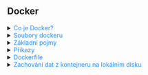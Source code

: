 ## Docker

<details>
<summary><span style="color:#1E90FF;">Co je Docker?</span></summary>

- **Docker** je platforma pro vývoj, doručování a běh aplikací pomocí kontejnerizace.

- Izoluje aplikace se všemi jejími knihovnami, konfiguračními soubory a dalšími závislými soubory do kontejnerů.

  > [!NOTE]
  > Kontejnery zajišťují, že aplikace mohou být spuštěny v jakémkoli prostředí.

- Docker se stará o celý životní cyklus kontejnerů.

  **Kontejner** ➜ **Vytvoření** ➜ **Spuštění** ➜ **Zastavení**

  > [!TIP]
  > - Kontejnerizace je virtualizací jádra operačního systému. 
  > 
  > 	Všechny kontejnery běží v rámci jednoho operačního systému a sdílejí paměť, knihovny a další zdroje.
  > 
  > - Zdroje se tímto způsobem využívají efektivnější než klasická virtualizace.
  > 
  > 	Spuštění kontejneru je navíc mnohem rychlejší než spuštění virtuálního stroje s instalací operačního systému.
  > 
  > - Malá režie a na stejném hardwaru můžete spustit více docker kontejnerů než virtuálních strojů
  > 
  > <img src="../images/A2q5GRgncw.png" alt="docker_kontejnery.png"/>

</details>

<details>
<summary><span style="color:#1E90FF;">Soubory dockeru</span></summary>

- Seznam souborů:

  <details>
  <summary><span style="color:#E95A84;">dockerd.exe</span></summary>
  
  Spouští Docker Daemon, což je hlavní služba, která spravuje kontejnery a poslouchá na socketu či TCP portu.
  
  </details>
  
  <details>
  <summary><span style="color:#E95A84;">docker.exe</span></summary>
  
  Klientský nástroj, který posílá příkazy daemonu (např. `docker run`, `docker ps`).
  
  </details>

  <details>
  <summary><span style="color:#E95A84;">docker-compose.exe</span></summary>
  
  Umožňuje definovat a spouštět více Docker kontejnerů jako součásti jedné aplikace. 
  
  Pomocí souboru `docker-compose.yml` můžete definovat všechny služby (kontejnery), které mají běžet, včetně jejich konfigurací, závislostí a propojení mezi nimi.
  
  </details>
  
  <details>
  <summary><span style="color:#E95A84;">docker-compose.yml</span></summary>
  
  Konfigurační soubor, který popisuje, jaké kontejnery (služby) mají být spuštěny, jaké obrazové soubory mají používat, jaké porty mají být mapovány a jaké další nastavení kontejnery potřebují. 
  
  Tento soubor je zpracován příkazem `docker-compose up`, který automaticky spustí všechny definované kontejnery.
  
  </details>

</details>

<details>
<summary><span style="color:#1E90FF;">Základní pojmy</span></summary>

- Sezmam základních pojmů:

  <details>
  <summary><span style="color:#E95A84;">dockerfile</span></summary>
  
  Textový soubor s instrukcemi k vytvoření `Docker image`. 
  
  Specifikuje operační systém, na kterém bude běžet kontejner, jazyky, lokace, porty a další komponenty.
  
  </details>
  
  <details>
  <summary><span style="color:#E95A84;">docker image</span></summary>
  
  Komprimovaná, samostatná část softwaru vytvořená příkazy v `Dockerfile`. 
  
  Je to "šablona" (aplikace plus požadované knihovny a binární soubory) potřebná k vytvoření a spuštění Docker kontejneru.
  
  </details>
  
  <details>
  <summary><span style="color:#E95A84;">docker run</span></summary>
  
  Příkaz, který spouští kontejnery. 
  
  > [!NOTE]
  > Každý kontejner je instancí jednoho image.
  
  </details>
  
  <details>
  <summary><span style="color:#E95A84;">docker hub</span></summary>
  
  Oficiální úložiště pro sdílení `docker image`.
  
  > [!TIP]
  > Obsahuje officiální `docker image` z open-source projektů a neoficiální od komunity.
  >
  > Možnost pracovat i s lokálními docker úložišti.
  
  </details>
  
  <details>
  <summary><span style="color:#E95A84;">docker engine</span></summary>
  
  Jádro softwaru docker. 
  
  Technologie na principu klient-server, která vytváří a provozuje kontejnery.
  
  </details>
  
  <details>
  <summary><span style="color:#E95A84;">docker compose</span></summary>
  
  Definice ke spuštění více kontejnerů.
  
  </details>

</details>

<details>
<summary><span style="color:#1E90FF;">Příkazy</span></summary>

- Seznam příkazů:

  #### Stažení
  <details>
  <summary><span style="color:#E95A84;">Stáhnout docker image</span></summary>

  ```Docker
  docker pull <Image name>
  ```

  > [!NOTE]
  > `<Image name>` = Je název `docker image`. (Například: `mcr.microsoft.com/dotnet/core/sdk:3.1`)

  Umístění docker image po stažení:

  - Linux:

      ```Bash
      /var/lib/docker/
      ```

  - Windows:

    ```Bash
    C:\ProgramData\DockerDesktop
    ```

  - macOS:

    ```Bash
    ~/Library/Containers/com.docker.docker/Data/vms/0/
    ```

  </details>

  #### Vytoření
  <details>
  <summary><span style="color:#E95A84;">Sestavení docker image</span></summary>

  - `docker build [-t] customFolder`

    Sestaví kontejner pro docker image ve vybraném adresáři.

    > [!NOTE]
    > `customFolder`
    >
    >  Název vybraného adresáře k sestavení docker image.
    >
    > Může být například aktuální adresář: `.`, nebo jakkoli jinak.
    >
    > `-t`
    >
    >  Pojmenování image a tagu. (Pokud není zadán parametr -t, použije se tag: `latest`)

    - Příklad:

      ```Docker
      docker build -t myapp .
      ```

    >[!NOTE]
    >`myapp` = Název pro nově sestavený kontejner. (Může být jakýkoli.)
    >
    >`.` = Pracovní adresář v dockeru. (V tomto příkladu kořenový adresář.)

  </details>

  #### Spuštění

  <details>
  <summary><span style="color:#E95A84;">Spuštění kontejneru z docker image</span></summary>

  - `docker run <docker image>`

    Spustí kontejner pro docker image.

    ```Docker
    docker run kitematic/hello-world-nginx
    ```

    > [!TIP]  
    > Spustí docker kontejner s docker image: `kitematic/hello-world-nginx`

  </details>

  <details>
  <summary><span style="color:#E95A84;">Spustit na jiném portu</span></summary>

  ```Docker
  docker run -p 70:80 kitematic/hello-world-nginx 
  ```

  > [!NOTE]  
  > `-p` = Mapuje port 70 na hostitelském stroji na port 80 uvnitř kontejneru. (To znamená, že pokud aplikace uvnitř kontejneru poslouchá na portu 80, bude přístupná na portu 70 hostitelského stroje.)
  >
  > `kitematic/hello-world-nginx` = Název docker image ke spuštění.

  </details>

  <details>
  <summary><span style="color:#E95A84;">Spustit v interaktivním módu</span></summary>

  ```Docker
  docker run -it kitematic/hello-world-nginx 
  ```

  > [!NOTE]
  >  Užitečné, pokud chcete spustit kontejner a poté v něm spustit další příkazy, například při ladění nebo vývoji.

  </details>

  <details>
  <summary><span style="color:#E95A84;">Spuštění více kontejnerů z docker image najednou</span></summary>

  > [!NOTE]
  > Musíte použít soubor YAML k definování služeb vaší aplikace.
  >
  > Následně pomocí jediného příkazu `docker-compose up` můžete vytvořit a spustit všechny služby definované ve vašem souboru `docker-compose.yml`.

  > [!TIP]
  > Automaticky použije lokální `docker image`, pokud je k dispozici.

  Příklad souboru `docker-compose.yaml`:

  ```yaml
  # Verze Docker Compose souboru
  version: '3.4'
  
  # Definice služeb
  services:
    # Název služby
    webapp:
      # Obraz, který se má použít pro tuto službu
      # Tento obraz je vzorová aplikace ASP.NET Core od Microsoftu
      image: mcr.microsoft.com/dotnet/core/samples:aspnetapp
      # Instrukce pro sestavení obrazu
      build:
        # Kontext pro sestavení, obvykle je to adresář obsahující Dockerfile
        context: .
        # Cesta k Dockerfile
        dockerfile: Dockerfile
      # Mapování portů mezi hostitelem a kontejnerem
      # Formát je "host:kontejner"
      # Toto nastavení říká Dockeru, aby přesměroval port 8000 na hostiteli na port 80 v kontejneru
      ports:
        - "8000:80"
  ```

  </details>
  
  #### Odstranění
  <details>
  <summary><span style="color:#E95A84;">Odstranit po zastavení</span></summary>
  
  ```Docker
  docker run --rm kitematic/hello-world-nginx 
  ```
  
  > [!NOTE]  
  > `--rm`
  >
  > Docker automaticky odstraní kontejner, když je běh kontejneru přerušení.
  
  > [!TIP]  
  > Užitečné, pokud nechcete, aby se vaše lokální úložiště naplnilo zastavenými kontejnery.
  
  </details>

</details>

<details>
<summary><span style="color:#1E90FF;">Dockerfile</span></summary>

V dockeru **není žádná výchozí složka**.

> [!TIP]
> Když vytváříte Dockerfile, můžete nastavit pracovní adresář v kontejneru pomocí příkazu `WORKDIR`.

> [!TIP]
> Pokud není nastaven `WORKDIR`, vztahuje se vše na kořenový adresář (/) kontejneru.

- Příklady:

  <details>
  <summary><span style="color:#E95A84;">Příklad pro .NET Core</span></summary>
  
  ```Docker
  # Používáme oficiální .NET Core runtime image z Docker Hub
  # 'dotnet' je jméno image a '3.1' je tag, který specifikuje verzi
  FROM mcr.microsoft.com/dotnet/core/runtime:3.1
  
  # Nastavíme pracovní adresář v kontejneru na /app
  # Pokud tento adresář neexistuje, docker ho vytvoří
  WORKDIR /app
  
  # Kopírujeme výstup buildu z našeho stroje do kontejneru
  # 'publish' je cesta k výstupu buildu na našem stroji
  # '.' znamená aktuální (pracovní) adresář v kontejneru
  COPY ./publish .
  
  # Nastavíme spustitelný soubor pro kontejner
  # 'myapp.dll' je název naší aplikace
  ENTRYPOINT ["dotnet", "myapp.dll"]
  ```
  
  > [!NOTE]
  > Vytvoří `docker image` pro vaši aplikaci .NET Core.
  >
  > Když spustíte kontejner z této image, vaše aplikace se automaticky spustí.
  
  </details>
  
  <details>
  <summary><span style="color:#E95A84;">Příklad pro C# Aplikaci</span></summary>
  
  ```Docker
  # Používáme oficiální .NET Core SDK image z Docker Hub
  # 'dotnet' je jméno image a '3.1' je tag, který specifikuje verzi
  FROM mcr.microsoft.com/dotnet/core/sdk:3.1
  
  # Nastavíme pracovní adresář v kontejneru na /app
  # Pokud tento adresář neexistuje, docker ho vytvoří
  WORKDIR /app
  
  # Kopírujeme všechny soubory z našeho stroje do kontejneru
  # '.' znamená aktuální adresář na našem stroji
  # '.' znamená aktuální (pracovní) adresář v kontejneru
  COPY . .
  
  # Spustíme příkaz 'dotnet restore', který stáhne všechny potřebné NuGet balíčky
  RUN dotnet restore
  
  # Spustíme příkaz 'dotnet publish', který vytvoří výstup buildu naší aplikace
  RUN dotnet publish -c Release -o out
  
  # Nastavíme spustitelný soubor pro kontejner
  # 'myapp.dll' je název naší aplikace
  ENTRYPOINT ["dotnet", "out/myapp.dll"]
  ```
  
  > [!NOTE]
  > Tento Dockerfile vytvoří docker image pro vaši aplikaci C#.
  >
  > Když spustíte kontejner z této image, vaše aplikace se automaticky spustí.
  
  </details>
  
  <details>
  <summary><span style="color:#E95A84;">Příklad .NET Core a lokálních NuGet balíčků</span></summary>
  
  ```Docker
  # Používáme oficiální .NET Core SDK image z Docker Hub
  FROM mcr.microsoft.com/dotnet/core/sdk:3.1
  
  # Nastavíme pracovní adresář v kontejneru na /app
  WORKDIR /app
  
  # Kopírujeme všechny soubory z našeho stroje do kontejneru
  COPY . .
  
  # Spustíme příkaz 'dotnet restore', který načte všechny potřebné NuGet balíčky z lokálního úložiště
  # Předpokládáme, že všechny potřebné NuGet balíčky jsou uloženy v adresáři 'nuget' našeho projektu
  RUN dotnet restore --source ./nuget
  
  # Spustíme příkaz 'dotnet publish', který vytvoří výstup buildu naší aplikace
  RUN dotnet publish -c Release -o out
  
  # Nastavíme spustitelný soubor pro kontejner
  ENTRYPOINT ["dotnet", "out/myapp.dll"]
  ```
  
  > [!TIP]
  > V tomto příkladu předpokládáme, že všechny potřebné NuGet balíčky jsou uloženy v adresáři `nuget` vašeho projektu.
  >
  > Příkaz `dotnet restore --source ./nuget` pak načte tyto balíčky z lokálního úložiště místo stahování z internetu.
  
  </details>

</details>

<details>
<summary><span style="color:#1E90FF;">Zachování dat z kontejneru na lokálním disku</span></summary>

<img src="/../images/dockerKeepDataOnLocal.png" altr="dockerKeepDataOnLocal.png" width="800px"/>

</details>
